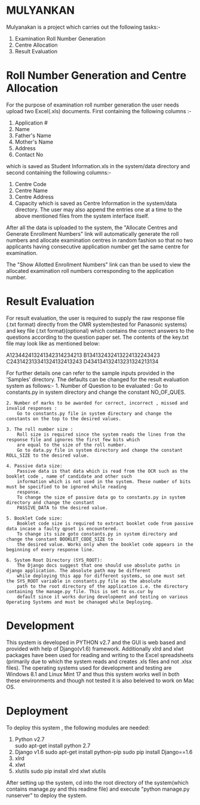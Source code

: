 # MULYANKAN
Mulyanakan is a project which carries out the following tasks:-
1. Examination Roll Number Generation 
2. Centre Allocation 
3. Result Evaluation 

# Roll Number Generation and Centre Allocation
For the purpose of examination roll number generation the user needs upload two Excel(.xls) documents. First containing
the following columns :-
  1. Application #
  2. Name
  3. Father's Name
  4. Mother's Name
  5. Address
  6. Contact No
  
which is saved as Student Information.xls in the system/data directory and second containing the following columns:-
 
  1. Centre Code
  2. Centre Name
  3. Centre Address
  4. Capacity
which is saved as Centre Information in the system/data directory. The user may also append the entries one at a time 
to the above mentioned files from the system interface itself.

After all the data is uploaded to the system, the "Allocate Centres and Generate Enrollment Numbers" link will 
automatically generate the roll numbers and allocate examination centres in random fashion so that no two applicants
having consecutive application number get the same centre for examination.

The "Show Allotted Enrollment Numbers" link can than be used to view the allocated examination roll numbers 
corresponding to the application number.

# Result Evaluation
For result evaluation, the user is required to supply the raw response file (.txt format) directly from the OMR 
system(tested for Panasonic systems) and key file (.txt format)(optional) which contains the correct answers to 
the questions according to the question paper set. The contents of the key.txt file may look like as mentioned below:

  A123442413241342314234213
  B134132432413224132243423
  C243142313341324132413243
  D434134132413231324213134
  
For further details one can refer to the sample inputs provided in the 'Samples' directory.
The defaults can be changed for the result evaluation system as follows:-
	1. Number of Question to be evaluated : 
		Go to constants.py in system directory and change the constant NO_OF_QUES.
		
	2. Number of marks to be awarded for correct, incorrect , missed and invalid responses :
		Go to constants.py file in system directory and change the constants on the top to the desired values.
	
	3. The roll number size :
		Roll size is required since the system reads the lines from the response file and ignores the first few bits which
		are equal to the size of the roll number.
		Go to data.py file in system directory and change the constant ROLL_SIZE to the desired value.
	
	4. Passive data size:
		Passive data is that data which is read from the OCR such as the booklet code , name of candidate and other such 
		information which is not used in the system. These number of bits must be specified to be ignored while reading 
		response.
		To change the size of passive data go to constants.py in system directory and change the constant
		PASSIVE_DATA to the desired value.
	
	5. Booklet Code size:
		Booklet code size is required to extract booklet code from passive data incase a faulty qpset is encountered.
		To change its size goto constants.py in system directory and change the constant BOOKLET_CODE_SIZE to
		the desired value. Works only when the booklet code appears in the beginning of every response line.
		
	6. System Root Directory (SYS_ROOT):
		The Django docs suggest that one should use absolute paths in django application. The absolute path may be different
		while deploying this app for different systems, so one must set the SYS_ROOT variable in constants.py file as the absolute
		path to the root directory of the application i.e. the directory containing the manage.py file. This is set to os.cur by 
		default since it works during development and testing on various Operating Systems and must be chanaged while Deploying. 
	
# Development
This system is developed in PYTHON v2.7 and the GUI is web based and provided with help of Django(v1.6) framework.
Additionally xlrd and xlwt packages have been used for reading and writing to the Excel spreadsheets (primarily due
to which the system reads and creates .xls files and not .xlsx files).
The operating systems used for development and testing are Windows 8.1 and Linux Mint 17 and thus this system works 
well in both these environments and though not tested it is also beleived to work on Mac OS.

# Deployment
To deploy this system , the following modules are needed:
1. Python v2.7  
        sudo apt-get install python 2.7
2. Django v1.6
        sudo apt-get install python-pip
        sudo pip install Django==1.6
3. xlrd        
4. xlwt
5. xlutils
        sudo pip install xlrd xlwt xlutils

After setting up the system, cd into the root directory of the system(which contains manage.py and this readme file) and 
execute "python manage.py runserver" to deploy the system.
